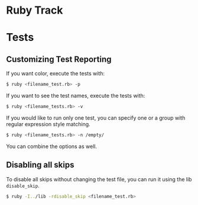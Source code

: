 # Ruby Track

# Tests

## Customizing Test Reporting

If you want color, execute the tests with:

```bash
$ ruby <filename_test.rb> -p
```

If you want to see the test names, execute the tests with:

```bash
$ ruby <filename_tests.rb> -v
```

If you would like to run only one test, you can specify one or a group with regular expression style matching.

```bash
$ ruby <filename_tests.rb> -n /empty/
```

You can combine the options as well.

## Disabling all skips

To disable all skips without changing the test file, you can run it using the lib `disable_skip`.

```bash
$ ruby -I../lib -rdisable_skip <filename_test.rb>
```
